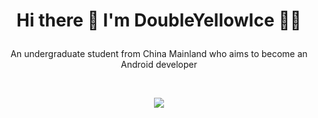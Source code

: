 # <p align="center"> Hi there 👋 I'm DoubleYellowIce 👨‍💻 </p>
<p align="center">An undergraduate student from China Mainland who aims to become an Android developer </p></br>
<p align='center'>
  <img src="https://github-readme-stats.vercel.app/api?username=DoubleYellowIce&theme=tokyonight&show_icons=true&count_private=true" >
</p>
